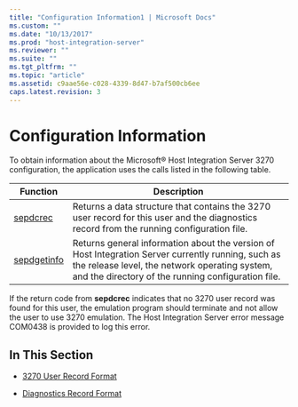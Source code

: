 ```yaml
---
title: "Configuration Information1 | Microsoft Docs"
ms.custom: ""
ms.date: "10/13/2017"
ms.prod: "host-integration-server"
ms.reviewer: ""
ms.suite: ""
ms.tgt_pltfrm: ""
ms.topic: "article"
ms.assetid: c9aae56e-c028-4339-8d47-b7af500cb6ee
caps.latest.revision: 3
---
```

# Configuration Information
To obtain information about the Microsoft® Host Integration Server 3270 configuration, the application uses the calls listed in the following table.  
  
|Function|Description|  
|--------------|-----------------|  
|[sepdcrec](../Topic/sepdcrec2.md)|Returns a data structure that contains the 3270 user record for this user and the diagnostics record from the running configuration file.|  
|[sepdgetinfo](../Topic/sepdgetinfo1.md)|Returns general information about the version of Host Integration Server currently running, such as the release level, the network operating system, and the directory of the running configuration file.|  
  
 If the return code from **sepdcrec** indicates that no 3270 user record was found for this user, the emulation program should terminate and not allow the user to use 3270 emulation. The Host Integration Server error message COM0438 is provided to log this error.  
  
## In This Section  
  
-   [3270 User Record Format](../core/3270-user-record-format.md)  
  
-   [Diagnostics Record Format](../core/diagnostics-record-format.md)